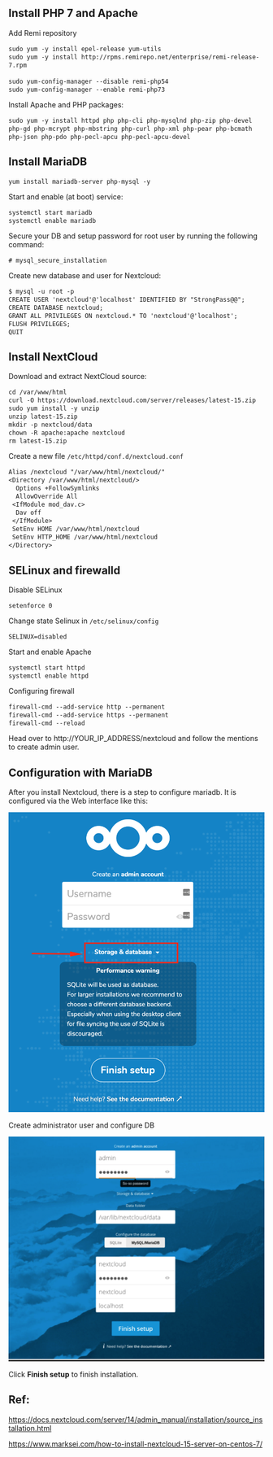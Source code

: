 

## Install PHP 7 and Apache

Add Remi repository 

```
sudo yum -y install epel-release yum-utils
sudo yum -y install http://rpms.remirepo.net/enterprise/remi-release-7.rpm

sudo yum-config-manager --disable remi-php54
sudo yum-config-manager --enable remi-php73
```

Install Apache and PHP packages:

```
sudo yum -y install httpd php php-cli php-mysqlnd php-zip php-devel php-gd php-mcrypt php-mbstring php-curl php-xml php-pear php-bcmath php-json php-pdo php-pecl-apcu php-pecl-apcu-devel
```

## Install MariaDB 

```
yum install mariadb-server php-mysql -y
```

Start and enable (at boot) service:

```
systemctl start mariadb
systemctl enable mariadb
```

Secure your DB  and setup password for root user by running the following command:

```
# mysql_secure_installation 
```

Create new database and user for Nextcloud:

```
$ mysql -u root -p
CREATE USER 'nextcloud'@'localhost' IDENTIFIED BY "StrongPass@@";
CREATE DATABASE nextcloud;
GRANT ALL PRIVILEGES ON nextcloud.* TO 'nextcloud'@'localhost';
FLUSH PRIVILEGES;
QUIT
```

## Install NextCloud 

Download and extract NextCloud source:

```
cd /var/www/html
curl -O https://download.nextcloud.com/server/releases/latest-15.zip
sudo yum install -y unzip
unzip latest-15.zip
mkdir -p nextcloud/data
chown -R apache:apache nextcloud
rm latest-15.zip
```

Create a new file `/etc/httpd/conf.d/nextcloud.conf`

```
Alias /nextcloud "/var/www/html/nextcloud/"
<Directory /var/www/html/nextcloud/>
  Options +FollowSymlinks
  AllowOverride All
 <IfModule mod_dav.c>
  Dav off
 </IfModule>
 SetEnv HOME /var/www/html/nextcloud
 SetEnv HTTP_HOME /var/www/html/nextcloud
</Directory>
```

## SELinux and firewalld 

Disable SELinux 

```
setenforce 0 
```

Change state Selinux in `/etc/selinux/config`

```
SELINUX=disabled
```

Start and enable Apache 

```
systemctl start httpd
systemctl enable httpd
```

Configuring firewall

```
firewall-cmd --add-service http --permanent
firewall-cmd --add-service https --permanent
firewall-cmd --reload
```

Head over to http://YOUR_IP_ADDRESS/nextcloud and follow the mentions to create admin user.

## Configuration with MariaDB

After you install Nextcloud, there is a step to configure mariadb. It is configured via the Web interface like this:

![step1](./images/config_mariadb_01.png)

Create administrator user and configure DB

![step2](./images/config_mariadb_02.png)

Click **Finish setup** to finish installation.


## Ref: 

https://docs.nextcloud.com/server/14/admin_manual/installation/source_installation.html

https://www.marksei.com/how-to-install-nextcloud-15-server-on-centos-7/